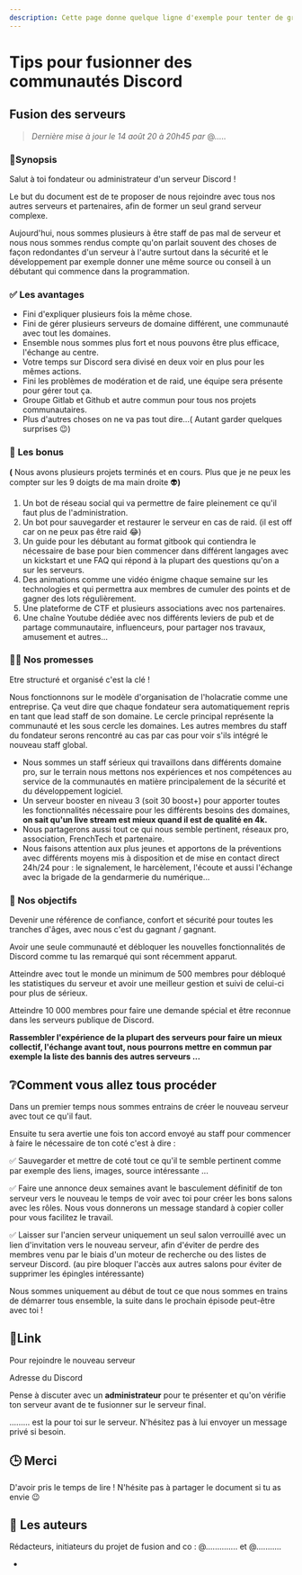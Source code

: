 ```yaml
---
description: Cette page donne quelque ligne d'exemple pour tenter de grossir ta communauté.
---
```


# Tips pour fusionner des communautés Discord

## Fusion des serveurs

> _Dernière mise à jour le 14 août 20 à 20h45 par_ @.....

### 📝Synopsis

Salut à toi fondateur ou administrateur d'un serveur Discord !

Le but du document est de te proposer de nous rejoindre avec tous nos autres serveurs et partenaires, afin de former un seul grand serveur complexe.

Aujourd'hui, nous sommes plusieurs à être staff de pas mal de serveur et nous nous sommes rendus compte qu'on parlait souvent des choses de façon redondantes d'un serveur à l'autre surtout dans la sécurité et le développement par exemple donner une même source ou conseil à un débutant qui commence dans la programmation.

### ✅ **Les avantages**

* Fini d'expliquer plusieurs fois la même chose.
* Fini de gérer plusieurs serveurs de domaine différent, une communauté avec tout les domaines.
* Ensemble nous sommes plus fort et nous pouvons être plus efficace, l'échange au centre.
* Votre temps sur Discord sera divisé en deux voir en plus pour les mêmes actions.
* Fini les problèmes de modération et de raid, une équipe sera présente pour gérer tout ça.
* Groupe Gitlab et Github et autre commun pour tous nos projets communautaires.
* Plus d'autres choses on ne va pas tout dire...\( Autant garder quelques surprises 😉\)

### 🚀 **Les bonus**

**\(** Nous avons plusieurs projets terminés et en cours. Plus que je ne peux les compter sur les 9 doigts de ma main droite 👽**\)**

1. Un bot de réseau social qui va permettre de faire pleinement ce qu'il faut plus de l'administration. 
2. Un bot pour sauvegarder et restaurer le serveur en cas de raid. \(il est off car on ne peux pas être raid 😂\) 
3. Un guide pour les débutant au format gitbook qui contiendra le nécessaire de base pour bien commencer dans différent langages avec un kickstart et une FAQ qui répond à la plupart des questions qu'on a sur les serveurs.
4. Des animations comme une vidéo énigme chaque semaine sur les technologies et qui permettra aux membres de cumuler des points et de gagner des lots régulièrement.
5. Une plateforme de CTF et plusieurs associations avec nos partenaires.
6. Une chaîne Youtube dédiée avec nos différents leviers de pub et de partage communautaire, influenceurs, pour partager nos travaux, amusement et autres...

### 🤜🤛 **Nos promesses**

Etre structuré et organisé c'est la clé !

Nous fonctionnons sur le modèle d'organisation de l'holacratie comme une entreprise. Ça veut dire que chaque fondateur sera automatiquement repris en tant que lead staff de son domaine. Le cercle principal représente la communauté et les sous cercle les domaines. Les autres membres du staff du fondateur serons rencontré au cas par cas pour voir s'ils intégré le nouveau staff global.

* Nous sommes un staff sérieux qui travaillons dans différents domaine pro, sur le terrain nous mettons nos expériences et nos compétences au service de la communautés en matière principalement de la sécurité et du développement logiciel.
* Un serveur booster en niveau 3 \(soit 30 boost+\) pour apporter toutes les fonctionnalités nécessaire pour les différents besoins des domaines, **on sait qu'un live stream est mieux quand il est de qualité en 4k.**
* Nous partagerons aussi tout ce qui nous semble pertinent, réseaux pro, association, FrenchTech et partenaire.
* Nous faisons attention aux plus jeunes et apportons de la préventions avec différents moyens mis à disposition et de mise en contact direct 24h/24 pour : le signalement, le harcèlement, l'écoute et aussi l'échange avec la brigade de la gendarmerie du numérique...

### 👔 Nos objectifs

Devenir une référence de confiance, confort et sécurité pour toutes les tranches d'âges, avec nous c'est du gagnant / gagnant.

Avoir une seule communauté et débloquer les nouvelles fonctionnalités de Discord comme tu las remarqué qui sont récemment apparut.

Atteindre avec tout le monde un minimum de 500 membres pour débloqué les statistiques du serveur et avoir une meilleur gestion et suivi de celui-ci pour plus de sérieux.

Atteindre 10 000 membres pour faire une demande spécial et être reconnue dans les serveurs publique de Discord.

**Rassembler l'expérience de la plupart des serveurs pour faire un mieux collectif, l'échange avant tout, nous pourrons mettre en commun par exemple la liste des bannis des autres serveurs ...**

## ❔**Comment vous allez tous procéder**

Dans un premier temps nous sommes entrains de créer le nouveau serveur avec tout ce qu'il faut.

Ensuite tu sera avertie une fois ton accord envoyé au staff pour commencer à faire le nécessaire de ton coté c'est à dire :

✅ Sauvegarder et mettre de coté tout ce qu'il te semble pertinent comme par exemple des liens, images, source intéressante ...

✅ Faire une annonce deux semaines avant le basculement définitif de ton serveur vers le nouveau le temps de voir avec toi pour créer les bons salons avec les rôles. Nous vous donnerons un message standard à copier coller pour vous facilitez le travail.

✅ Laisser sur l'ancien serveur uniquement un seul salon verrouillé avec un lien d'invitation vers le nouveau serveur, afin d'éviter de perdre des membres venu par le biais d'un moteur de recherche ou des listes de serveur Discord. \(au pire bloquer l'accès aux autres salons pour éviter de supprimer les épingles intéressante\)

Nous sommes uniquement au début de tout ce que nous sommes en trains de démarrer tous ensemble, la suite dans le prochain épisode peut-être avec toi !

## 🔗Link

Pour rejoindre le nouveau serveur

Adresse du Discord

Pense à discuter avec un **administrateur** pour te présenter et qu'on vérifie ton serveur avant de te fusionner sur le serveur final.

......... est la pour toi sur le serveur. N'hésitez pas à lui envoyer un message privé si besoin.

## 🕒 Merci

D'avoir pris le temps de lire ! N'hésite pas à partager le document si tu as envie 😉

## 👔 Les auteurs

Rédacteurs, initiateurs du projet de fusion and co : @.............. et @...........

-

